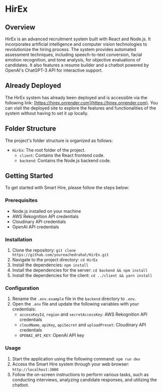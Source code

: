 # HirEx

## Overview
HirEx is an advanced recruitment system built with React and Node.js. It incorporates artificial intelligence and computer vision technologies to revolutionize the hiring process. The system provides automated assessment techniques, including speech-to-text conversion, facial emotion recognition, and tone analysis, for objective evaluations of candidates. It also features a resume builder and a chatbot powered by OpenAI's ChatGPT-3 API for interactive support.

## Already Deployed
The HirEx system has already been deployed and is accessible via the following link: [https://hirex.onrender.com](https://hirex.onrender.com). You can visit the deployed site to explore the features and functionalities of the system without having to set it up locally.

## Folder Structure
The project's folder structure is organized as follows:

- `HirEx`: The root folder of the project.
  - `client`: Contains the React frontend code.
  - `backend`: Contains the Node.js backend code.

## Getting Started
To get started with Smart Hire, please follow the steps below:

### Prerequisites
- Node.js installed on your machine
- AWS Rekognition API credentials
- Cloudinary API credentials
- OpenAI API credentials

### Installation
1. Clone the repository: `git clone https://github.com/youreachedrahat/HirEx.git`
2. Navigate to the project directory: `cd HirEx`
3. Install the dependencies: `npm install`
4. Install the dependencies for the server: `cd backend && npm install`
5. Install the dependencies for the client: `cd ../client && yarn install`

### Configuration
1. Rename the `.env.example` file in the `backend` directory to `.env`.
2. Open the `.env` file and update the following variables with your credentials:
   - `accessKeyId`, `region` and `secretAccessKey`: AWS Rekognition API credentials
   - `cloudName`, `apiKey`, `apiSecret` and `uploadPreset`: Cloudinary API credentials
   - `OPENAI_API_KEY`: OpenAI API key

### Usage
1. Start the application using the following command: `npm run dev`
2. Access the Smart Hire system through your web browser: `http://localhost:3000`
3. Follow the on-screen instructions to perform various tasks, such as conducting interviews, analyzing candidate responses, and utilizing the chatbot.


